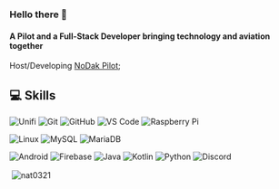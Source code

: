 ### Hello there 👋

#### A Pilot and a Full-Stack Developer bringing technology and aviation together

Host/Developing [NoDak Pilot](https://nodakpilot.com/);<br>

## 💻 Skills

  ![Unifi](https://img.shields.io/badge/-Unifi-White?style=flat-square&logo=ubiquiti)
  ![Git](https://img.shields.io/badge/-Git-black?style=flat-square&logo=git)
  ![GitHub](https://img.shields.io/badge/-GitHub-181717?style=flat-square&logo=github)
  ![VS Code](https://img.shields.io/badge/-VS%20Code-007ACC?style=flat-square&logo=visual-studio-code)
  ![Raspberry Pi](https://img.shields.io/badge/-Raspberry%20Pi-C51A4A?style=flat-square&logo=Raspberry-Pi)
  
  ![Linux](https://img.shields.io/badge/Linux-black?style=flat-square&logo=linux)
  ![MySQL](https://img.shields.io/badge/-MySQL-black?style=flat-square&logo=mysql)
  ![MariaDB](https://img.shields.io/badge/MariaDB-black?style=flat-square&logo=mariadb)

  ![Android](https://img.shields.io/badge/Android-05150C?style=flat-square&logo=android)
  ![Firebase](https://img.shields.io/badge/Firebase-black?style=flat-square&logo=firebase)
  ![Java](https://img.shields.io/badge/Java-orange?style=flat-square&logo=java)
  ![Kotlin]( https://img.shields.io/badge/Kotlin-black?style=flat-square&logo=kotlin)
  ![Python](https://img.shields.io/badge/-Python-black?style=flat-square&logo=Python)
  ![Discord](https://img.shields.io/badge/Discord-black?style=flat-square&logo=discord)

<p>&nbsp;<img align="center" src="https://github-readme-stats.vercel.app/api?username=nat0321&show_icons=true&locale=en&theme=vision-friendly-dark" alt="nat0321" /></p>
